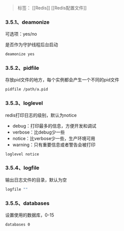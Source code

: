 > 标签： [[Redis]] [[Redis配置文件]]

### 3.5.1、deamonize

可选项：yes/no

是否作为守护线程后台启动

```Bash
deamonize yes
```

### 3.5.2、pidfile

存放pid文件的地方，每个实例都会产生一个不同的pid文件

```Bash
pidfile /path/a.pid
```

### 3.5.3、loglevel

redis打印日志的级别，默认为notice

-   debug：打印最多的信息，方便开发和调试
-   verbose：比debug少一些
-   notice：比verbose少一些，生产环境可用
-   warning：只有重要信息或者警告会被打印

```Bash
loglevel notice
```

### 3.5.4、logfile

输出日志文件的目录，默认为空

```Bash
logfile ""
```

### 3.5.5、databases

设置使用的数据库，0-15

```Bash
databases 0
```